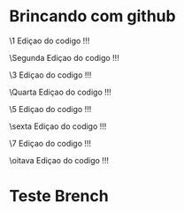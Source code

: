 # Brincando com github

\\1 Ediçao do codigo !!!

\\Segunda Ediçao do codigo !!!

\\3 Ediçao do codigo !!!

\\Quarta Ediçao do codigo !!!

\\5 Ediçao do codigo !!!

\\sexta Ediçao do codigo !!! 

\\7 Ediçao do codigo !!!

\\oitava Ediçao do codigo !!!

# Teste Brench